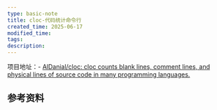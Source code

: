```yaml
---
type: basic-note
title: cloc-代码统计命令行
created_time: 2025-06-17
modified_time:
tags:
description:
---
```


项目地址：- [AlDanial/cloc: cloc counts blank lines, comment lines, and physical lines of source code in many programming languages.](https://github.com/AlDanial/cloc)

## 参考资料
